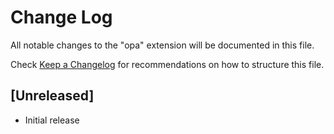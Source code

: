 # Change Log
All notable changes to the "opa" extension will be documented in this file.

Check [Keep a Changelog](http://keepachangelog.com/) for recommendations on how to structure this file.

## [Unreleased]
- Initial release